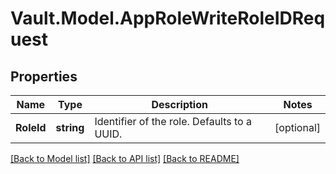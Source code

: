 # Vault.Model.AppRoleWriteRoleIDRequest

## Properties

Name | Type | Description | Notes
------------ | ------------- | ------------- | -------------
**RoleId** | **string** | Identifier of the role. Defaults to a UUID. | [optional] 

[[Back to Model list]](../README.md#documentation-for-models) [[Back to API list]](../README.md#documentation-for-api-endpoints) [[Back to README]](../README.md)

